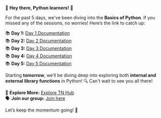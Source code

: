 🚀 **Hey there, Python learners!** 🚀

For the past 5 days, we've been diving into the **Basics of Python**. If you missed any of the sessions, no worries! Here’s the link to catch up:

📚 **Day 1:** [Day 1 Documentation](https://tharvesh588.github.io/TN_Hub-official/course/python/day1.html)  
📚 **Day 2:** [Day 2 Documentation](https://tharvesh588.github.io/TN_Hub-official/course/python/day2.html)  
📚 **Day 3:** [Day 3 Documentation](https://tharvesh588.github.io/TN_Hub-official/course/python/day3.html)  
📚 **Day 4:** [Day 4 Documentation](https://tharvesh588.github.io/TN_Hub-official/course/python/day4.html)  
📚 **Day 5:** [Day 5 Documentation](https://tharvesh588.github.io/TN_Hub-official/course/python/day5.html)

Starting **tomorrow**, we’ll be diving deep into exploring both **internal and external library functions** in Python! 🔍 Can't wait to see you all there!

📌 **Explore More:** [Explore TN Hub](https://linktr.ee/tnhub.com)  
🗣️ **Join our group:** [Join here](https://chat.whatsapp.com/IQJTisHS8FLLRU5sVSBi5h)

Let’s keep the momentum going! 🚀
